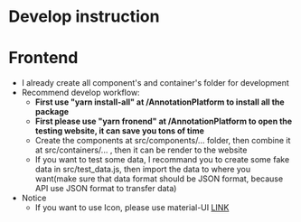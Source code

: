 # Develop instruction

# Frontend
- I already create all component's and container's folder for development
- Recommend develop workflow:
    - **First use "yarn install-all" at /AnnotationPlatform to install all the package**
    - **First please use "yarn fronend" at /AnnotationPlatform to open the testing website, it can save you tons of time**
    - Create the components at src/components/... folder, then combine it at src/containers/... , then it can be render to the website
    - If you want to test some data, I recommand you to create some fake data in src/test_data.js, then import the data to where you want(make sure that data format should be JSON format, because API use JSON format to transfer data)
- Notice
    - If you want to use Icon, please use material-UI [LINK](https://mui.com/zh/material-ui/material-icons/)
